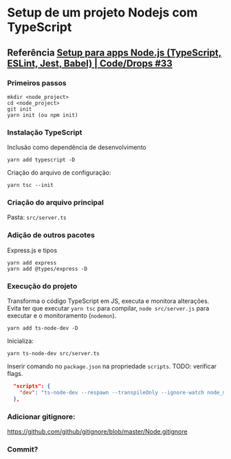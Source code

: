 # Setup de um projeto Nodejs com TypeScript
## Referência [Setup para apps Node.js (TypeScript, ESLint, Jest, Babel) | Code/Drops #33](https://youtu.be/rCeGfFk-uCk)

### Primeiros passos

```
mkdir <node_project>
cd <node_project>
git init
yarn init (ou npm init)
```

### Instalação TypeScript

Inclusão como dependência de desenvolvimento
```
yarn add typescript -D
```

Criação do arquivo de configuração:

```
yarn tsc --init
```

### Criação do arquivo principal

Pasta: `src/server.ts`


### Adição de outros pacotes

Express.js e tipos

```
yarn add express
yarn add @types/express -D
```

### Execução do projeto

Transforma o código TypeScript em JS, executa e monitora alterações. Evita ter que executar `yarn tsc` para compilar,  `node src/server.js` para executar e o monitoramento (`nodemon`).


```
yarn add ts-node-dev -D
```

Inicializa:

```
yarn ts-node-dev src/server.ts
```

Inserir comando no `package.json` na propriedade `scripts`. 
TODO: verificar flags.

```json
  "scripts": {
    "dev": "ts-node-dev --respawn --transpileOnly --ignore-watch node_modules --no-notify src/server.ts"
  },
```

### Adicionar gitignore:

<https://github.com/github/gitignore/blob/master/Node.gitignore>

### Commit?